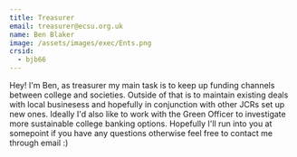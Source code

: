 ```yaml
---
title: Treasurer
email: treasurer@ecsu.org.uk
name: Ben Blaker
image: /assets/images/exec/Ents.png
crsid:
  - bjb66
---
```

Hey! I'm Ben, as treasurer my main task is to keep up funding channels between college and societies. Outside of that is to maintain existing deals with local businesess and hopefully in conjunction with other JCRs set up new ones. Ideally I'd also like to work with the Green Officer to investigate more sustainable college banking options. Hopefully I'll run into you at somepoint if you have any questions otherwise feel free to contact me through email :)
